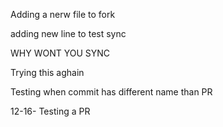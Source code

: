 Adding a nerw file to fork

adding new line to test sync

WHY WONT YOU SYNC

Trying this aghain

Testing when commit has different name than PR


12-16- Testing a PR 
